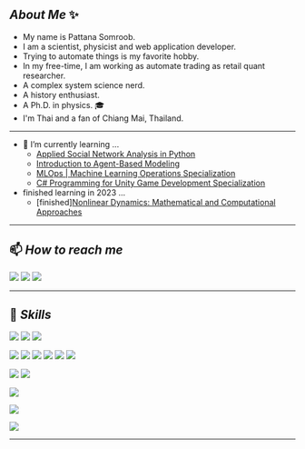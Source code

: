 ## _About Me_ ✨
- My name is Pattana Somroob.
- I am a scientist, physicist and web application developer.
- Trying to automate things is my favorite hobby.
- In my free-time, I am working as automate trading as retail quant researcher.
- A complex system science nerd.
- A history enthusiast.
- A Ph.D. in physics. 🎓 
- I'm Thai and a fan of Chiang Mai, Thailand. 
---
- 🌱 I’m currently learning ...
  -  [Applied Social Network Analysis in Python](https://www.coursera.org/learn/python-social-network-analysis)
  -  [Introduction to Agent-Based Modeling](https://www.complexityexplorer.org/courses/171-introduction-to-agent-based-modeling)
  -  [MLOps | Machine Learning Operations Specialization](https://www.coursera.org/specializations/mlops-machine-learning-duke)
  -  [C# Programming for Unity Game Development Specialization](https://www.coursera.org/specializations/programming-unity-game-development)
- finished learning in 2023 ...
  - [finished][Nonlinear Dynamics: Mathematical and Computational Approaches](https://www.complexityexplorer.org/courses/167-nonlinear-dynamics-mathematical-and-computational-approaches)
---
## 📫 _How to reach me_
[![](https://img.shields.io/badge/Twitter-1DA1F2?style=for-the-badge&logo=twitter&logoColor=white)](https://twitter.com/patters3dogs)
[![](https://img.shields.io/badge/LinkedIn-0077B5?style=for-the-badge&logo=linkedin&logoColor=white)](https://www.linkedin.com/in/pattana-somroob)
[![](https://img.shields.io/badge/Gmail-D14836?style=for-the-badge&logo=gmail&logoColor=white)](mailto:pattana.ps@gmail.com)

---

## 📖 _Skills_
![](https://img.shields.io/badge/Linux-FCC624?style=for-the-badge&logo=linux&logoColor=black)
![](https://img.shields.io/badge/Ubuntu-E95420?style=for-the-badge&logo=ubuntu&logoColor=white)
![](https://img.shields.io/badge/Windows-0078D6?style=for-the-badge&logo=windows&logoColor=white)


![](https://img.shields.io/badge/Python-14354C?style=for-the-badge&logo=python&logoColor=white)
![](https://img.shields.io/badge/JavaScript-F7DF1E?style=for-the-badge&logo=javascript&logoColor=black)
![](https://img.shields.io/badge/HTML5-E34F26?style=for-the-badge&logo=html5&logoColor=white)
![](https://img.shields.io/badge/CSS3-1572B6?style=for-the-badge&logo=css3&logoColor=white)
![](https://img.shields.io/badge/C-00599C?style=for-the-badge&logo=c&logoColor=white)
![](https://img.shields.io/badge/C%2B%2B-00599C?style=for-the-badge&logo=c%2B%2B&logoColor=white)


![](https://img.shields.io/badge/Django-092E20?style=for-the-badge&logo=django&logoColor=white)
![](https://img.shields.io/badge/Flask-000000?style=for-the-badge&logo=flask&logoColor=white)

![](https://img.shields.io/badge/PostgreSQL-316192?style=for-the-badge&logo=postgresql&logoColor=white)

![](https://img.shields.io/badge/Amazon_AWS-FF9900?style=for-the-badge&logo=amazonaws&logoColor=white)

![](https://img.shields.io/badge/Unity-100000?style=for-the-badge&logo=unity&logoColor=white)

----

